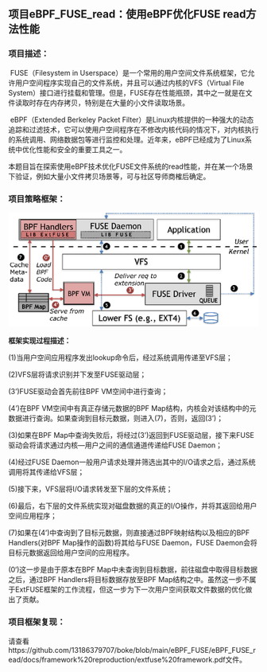 ## 项目eBPF_FUSE_read：使用eBPF优化FUSE read方法性能

### 项目描述：

​		FUSE（Filesystem in Userspace）是一个常用的用户空间文件系统框架，它允许用户空间程序实现自己的文件系统，并且可以通过内核的VFS（Virtual File System）接口进行挂载和管理。但是，FUSE存在性能瓶颈，其中之一就是在文件读取时存在内存拷贝，特别是在大量的小文件读取场景。

​		eBPF（Extended Berkeley Packet Filter）是Linux内核提供的一种强大的动态追踪和过滤技术，它可以使用户空间程序在不修改内核代码的情况下，对内核执行的系统调用、网络数据包等进行监控和处理。近年来，eBPF已经成为了Linux系统中优化性能和安全的重要工具之一。

​		本题目旨在探索使用eBPF技术优化FUSE文件系统的read性能，并在某一个场景下验证，例如大量小文件拷贝场景等，可与社区导师商榷后确定。

### 项目策略框架：

![1](photo/1.png)

**框架实现过程描述：**

(1)当用户空间应用程序发出lookup命令后，经过系统调用传递至VFS层；

(2)VFS层将请求识别并下发至FUSE驱动层；

(3’)FUSE驱动会首先前往BPF VM空间中进行查询；

(4’)在BPF VM空间中有真正存储元数据的BPF Map结构，内核会对该结构中的元数据进行查询。如果查询到目标元数据，则进入(7)，否则，返回(3’)；

(3)如果在BPF Map中查询失败后，将经过(3’)返回到FUSE驱动层，接下来FUSE驱动会将请求通过内核—用户之间的通信通道传递给FUSE Daemon；

(4)经过FUSE Daemon一般用户请求处理并筛选出其中的I/O请求之后，通过系统调用将其传递给VFS层；

(5)接下来，VFS层将I/O请求转发至下层的文件系统；

(6)最后，右下层的文件系统实现对磁盘数据的真正的I/O操作，并将其返回给用户空间应用程序；

(7)如果在(4’)中查询到了目标元数据，则直接通过BPF映射结构以及相应的BPF Handlers(对BPF Map操作的函数)将其给与FUSE Daemon，FUSE Daemon会将目标元数据返回给用户空间的应用程序。

(0‘)这一步是由于原本在BPF Map中未查询到目标数据，前往磁盘中取得目标数据之后，通过BPF Handlers将目标数据存放至BPF Map结构之中。虽然这一步不属于ExtFUSE框架的工作流程，但这一步为下一次用户空间获取文件数据的优化做出了贡献。

### 项目框架复现：

请查看https://github.com/13186379707/boke/blob/main/eBPF_FUSE/eBPF_FUSE_read/docs/framework%20reproduction/extfuse%20framework.pdf文件。
